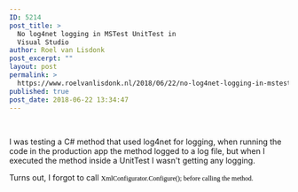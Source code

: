 ```yaml
---
ID: 5214
post_title: >
  No log4net logging in MSTest UnitTest in
  Visual Studio
author: Roel van Lisdonk
post_excerpt: ""
layout: post
permalink: >
  https://www.roelvanlisdonk.nl/2018/06/22/no-log4net-logging-in-mstest-unittest-in-visual-studio/
published: true
post_date: 2018-06-22 13:34:47
---
```

<p>
 </p><p>I was testing a C# method that used log4net for logging, when running the code in the production app the method logged to a log file, but when I executed the method inside a UnitTest I wasn't getting any logging.
</p><p>Turns out, I forgot to call <span style="color:black; font-family:Consolas; font-size:9pt"> XmlConfigurator.Configure(); before calling the method.
</span></p>